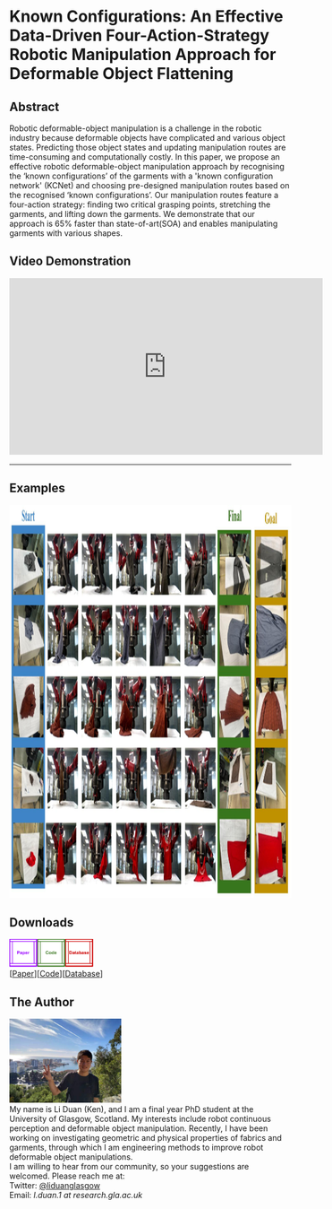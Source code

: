 # Known Configurations: An Effective Data-Driven Four-Action-Strategy Robotic Manipulation Approach for Deformable Object Flattening
## Abstract
Robotic deformable-object manipulation is a challenge in the robotic industry because deformable objects have complicated and various object states. Predicting those object states and updating manipulation routes are time-consuming and computationally costly. In this paper, we propose an effective robotic deformable-object manipulation approach by recognising the ‘known configurations’ of the garments with a 'known configuration network' (KCNet) and choosing pre-designed manipulation routes based on the recognised ‘known configurations’. Our manipulation routes feature a four-action strategy: finding two critical grasping points, stretching the garments, and lifting down the garments. We demonstrate that our approach is 65% faster than state-of-art(SOA) and enables manipulating garments with various shapes.

## Video Demonstration
<iframe width="560" height="315" src="https://www.youtube.com/embed/BJl50A1xN08" title="YouTube video player" frameborder="0" allow="accelerometer; autoplay; clipboard-write; encrypted-media; gyroscope; picture-in-picture" allowfullscreen></iframe>

--------------------------------------------------------------------------------------------
## Examples
<img src="images/Paper- Manipulation_Demonstration.jpg" width="1200" height="700">

## Downloads
<img src="images/Page_Design_Paper.png" width="50" height="50"><img src="images/Page_Design_Code.png" width="50" height="50"><img src="images/Page_Design_Database.png" width="50" height="50">\
 [<a taget="_blank" title="Paper" href="https://www.overleaf.com/read/zhjhhfgvvhnw">Paper</a>][<a taget="_blank" title="Code" href="https://github.com/LiDuanAtGlasgow/known_configurations">Code</a>][<a taget="_blank" title="Database" href="https://gla-my.sharepoint.com/:u:/g/personal/2168518d_student_gla_ac_uk/EYzzjcNlfS1Gsp772qxqqHgBhSWW59DyeQeN5tJ252Dpsg?e=frlymY">Database</a>]

 

## The Author
<img src='images/Li_Duan_Ken.jpg' width='200' height='150'>\
My name is Li Duan (Ken), and I am a final year PhD student at the University of Glasgow, Scotland. My interests include robot continuous perception and deformable object manipulation. Recently, I have been working on investigating geometric and physical properties of fabrics and garments, through which I am engineering methods to improve robot deformable object manipulations.\
I am willing to hear from our community, so your suggestions are welcomed. Please reach me at:\
Twitter: [@liduanglasgow](https://twitter.com/liduanglasgow)\
Email: <em>l.duan.1 at research.gla.ac.uk</em>
